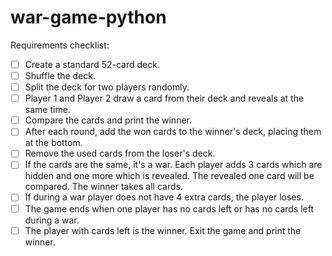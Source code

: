 # war-game-python

Requirements checklist:

- [ ] Create a standard 52-card deck.
- [ ] Shuffle the deck.
- [ ] Split the deck for two players randomly.
- [ ] Player 1 and Player 2 draw a card from their deck and reveals at the same time.
- [ ] Compare the cards and print the winner.
- [ ] After each round, add the won cards to the winner's deck, placing them at the bottom.
- [ ] Remove the used cards from the loser's deck.
- [ ] If the cards are the same, it's a war. Each player adds 3 cards which are hidden and one more which is revealed. The revealed one card will be compared. The winner takes all cards.
- [ ] If during a war player does not have 4 extra cards, the player loses.
- [ ] The game ends when one player has no cards left or has no cards left during a war.
- [ ] The player with cards left is the winner. Exit the game and print the winner.
